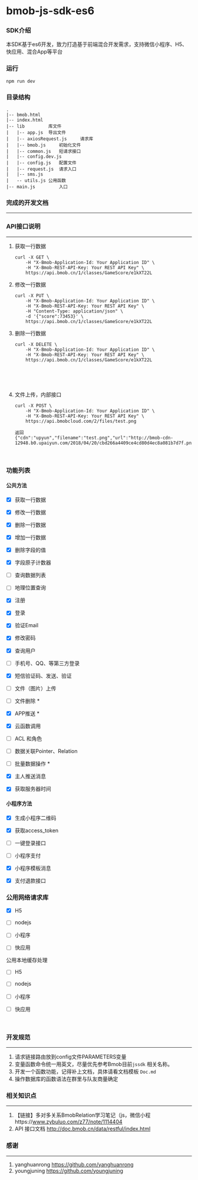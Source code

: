# bmob-js-sdk-es6

### SDK介绍

本SDK基于es6开发，致力打造基于前端混合开发需求，支持微信小程序、H5、快应用、混合App等平台



### 运行

```
npm run dev
```



### 目录结构

```
.
|-- bmob.html
|-- index.html
|-- lib			库文件
|   |-- app.js	导出文件
|   |-- axiosRequest.js		请求库
|   |-- bmob.js		初始化文件
|   |-- common.js	短请求接口
|   |-- config.dev.js
|   |-- config.js	配置文件
|   |-- request.js	请求入口
|   |-- sms.js
|   -- utils.js	公用函数
|-- main.js			入口
```

### 完成的开发文档

---

[doc.md]: ./doc.md	"doc.md"



### API接口说明

---

1. 获取一行数据

   ```
   curl -X GET \
       -H "X-Bmob-Application-Id: Your Application ID" \
       -H "X-Bmob-REST-API-Key: Your REST API Key" \
       https://api.bmob.cn/1/classes/GameScore/e1kXT22L
   ```


2. 修改一行数据

   ```
   curl -X PUT \
       -H "X-Bmob-Application-Id: Your Application ID" \
       -H "X-Bmob-REST-API-Key: Your REST API Key" \
       -H "Content-Type: application/json" \
       -d '{"score":73453}' \
       https://api.bmob.cn/1/classes/GameScore/e1kXT22L
   ```

3. 删除一行数据

   ```
   curl -X DELETE \
       -H "X-Bmob-Application-Id: Your Application ID" \
       -H "X-Bmob-REST-API-Key: Your REST API Key" \
       https://api.bmob.cn/1/classes/GameScore/e1kXT22L
   ```

   ​

   ​

4. 文件上传，内部接口

   ```
   curl -X POST \
       -H "X-Bmob-Application-Id: Your Application ID" \
       -H "X-Bmob-REST-API-Key: Your REST API Key" \
       https://api.bmobcloud.com/2/files/test.png
   ```


   ```
   返回
   {"cdn":"upyun","filename":"test.png","url":"http://bmob-cdn-12948.b0.upaiyun.com/2018/04/20/cbd266a4409ce4cd80d4ec8a081b7d7f.png"}
   ```

   ​

### 功能列表

#### 公共方法

- [x] 获取一行数据
- [x] 修改一行数据
- [x] 删除一行数据
- [x] 增加一行数据
- [x] 删除字段的值
- [x] 字段原子计数器
- [ ] 查询数据列表
- [ ] 地理位置查询
- [x] 注册
- [x] 登录
- [x] 验证Email
- [x] 修改密码
- [x] 查询用户
- [ ] 手机号、QQ、等第三方登录
- [x] 短信验证码、发送、验证
- [ ] 文件（图片）上传
- [ ] 文件删除 *
- [x] APP推送 *
- [x] 云函数调用 
- [ ] ACL 和角色
- [ ] 数据关联Pointer、Relation
- [ ] 批量数据操作 *
- [x] 主人推送消息 
- [x] 获取服务器时间



#### 小程序方法

- [x] 生成小程序二维码
- [x] 获取access_token
- [ ] 一键登录接口
- [ ] 小程序支付
- [x] 小程序模板消息
- [x] 支付退款接口




### 公用网络请求库

- [x] H5


- [ ] nodejs


- [ ] 小程序


- [ ] 快应用



公用本地缓存处理

- [ ] H5


- [ ] nodejs


- [ ] 小程序


- [ ] 快应用

  ​


### 开发规范

---

1. 请求链接路由放到config文件PARAMETERS变量
2. 变量函数命令统一用英文，尽量优先参考Bmob目前`jssdk` 相关名称。
3. 开发一个函数功能，记得补上文档，具体请看文档模板 `Doc.md`
4. 操作数据库的函数语法在群里与队友商量确定



### 相关知识点

---

1. 【链接】多对多关系BmobRelation学习笔记（js，微信小程https://www.zybuluo.com/z77/note/1114404
2. API 接口文档 http://doc.bmob.cn/data/restful/index.html



### 感谢

---

1. yanghuanrong   https://github.com/yanghuanrong
2. youngjuning  https://github.com/youngjuning
